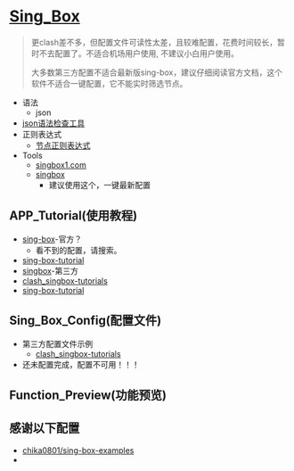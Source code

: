 # [Sing_Box](https://github.com/SagerNet/sing-box)
> 更clash差不多，但配置文件可读性太差，且较难配置，花费时间较长，暂时不去配置了。不适合机场用户使用, 不建议小白用户使用。
>
> 大多数第三方配置不适合最新版sing-box，建议仔细阅读官方文档，这个软件不适合一键配置，它不能实时筛选节点。
- 语法
  - json
- [json语法检查工具](https://www.jyshare.com/front-end/53/)
- 正则表达式
  - [节点正则表达式](https://github.com/LaolunsiG/XiaoE_PCR/blob/main/Config_File/%E8%8A%82%E7%82%B9%E7%9A%84%E6%AD%A3%E5%88%99%E8%A1%A8%E8%BE%BE%E5%BC%8F.md)
- Tools
  - [singbox1.com](https://singbox1.com/)
  - [singbox](https://cconfig.cc/singbox/)
    - 建议使用这个，一键最新配置 

## APP_Tutorial(使用教程) 
- [sing-box](https://sing-box.sagernet.org/zh/configuration/)-官方？
  - 看不到的配置，请搜索。
- [sing-box-tutorial](https://icloudnative.io/posts/sing-box-tutorial/)
- [singbox](https://singbox.win/)-第三方
- [clash_singbox-tutorials](https://github.com/DustinWin/clash_singbox-tutorials/blob/main/%E6%95%99%E7%A8%8B%E5%90%88%E9%9B%86/sing-box/%E5%9F%BA%E7%A1%80%E7%AF%87/%E7%94%9F%E6%88%90%E5%B8%A6%E6%9C%89%E8%87%AA%E5%AE%9A%E4%B9%89%E5%87%BA%E7%AB%99%E5%92%8C%E8%A7%84%E5%88%99%E7%9A%84%20sing-box%20%E9%85%8D%E7%BD%AE%E6%96%87%E4%BB%B6%E7%9B%B4%E9%93%BE-ruleset%20%E6%96%B9%E6%A1%88.md)
- [sing-box-tutorial](https://icloudnative.io/posts/sing-box-tutorial/#%E6%9B%B4%E5%A4%9A%E9%85%8D%E7%BD%AE%E7%A4%BA%E4%BE%8B)

## Sing_Box_Config(配置文件)
- 第三方配置文件示例
  - [clash_singbox-tutorials](https://github.com/DustinWin/clash_singbox-tutorials)
- 还未配置完成，配置不可用！！！

## Function_Preview(功能预览)

## 感谢以下配置
- [chika0801/sing-box-examples](https://github.com/chika0801/sing-box-examples/blob/main/Tun/self-use/sing-box_client_windows.json)
- 
